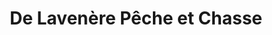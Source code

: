 ---
title: "De Lavenère Pêche et Chasse"
url: /plaisance/de-lavenere-peche-et-chasse/
shop: armes
---